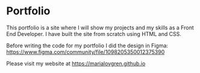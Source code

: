 # Portfolio 

This portfolio is a site where I will show my projects and my skills as a Front End Developer. I have built the site from scratch using HTML and CSS.

Before writing the code for my portfolio I did the design in Figma: https://www.figma.com/community/file/1098205350012375390

Please visit my website at https://marialovgren.github.io


